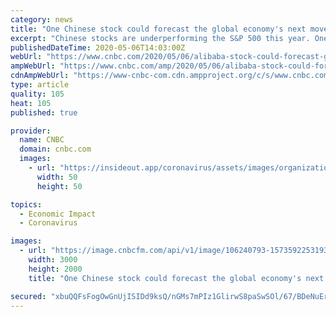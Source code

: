 ```yaml
---
category: news
title: "One Chinese stock could forecast the global economy's next move"
excerpt: "Chinese stocks are underperforming the S&P 500 this year. One name could foreshadow the group's next move, according to strategist Matt Maley."
publishedDateTime: 2020-05-06T14:03:00Z
webUrl: "https://www.cnbc.com/2020/05/06/alibaba-stock-could-forecast-global-economic-recovery-after-coronavirus.html"
ampWebUrl: "https://www.cnbc.com/amp/2020/05/06/alibaba-stock-could-forecast-global-economic-recovery-after-coronavirus.html"
cdnAmpWebUrl: "https://www-cnbc-com.cdn.ampproject.org/c/s/www.cnbc.com/amp/2020/05/06/alibaba-stock-could-forecast-global-economic-recovery-after-coronavirus.html"
type: article
quality: 105
heat: 105
published: true

provider:
  name: CNBC
  domain: cnbc.com
  images:
    - url: "https://insideout.app/coronavirus/assets/images/organizations/cnbc.com-50x50.jpg"
      width: 50
      height: 50

topics:
  - Economic Impact
  - Coronavirus

images:
  - url: "https://image.cnbcfm.com/api/v1/image/106240793-1573592253193rtx78gsn.jpg?v=1588713478"
    width: 3000
    height: 2000
    title: "One Chinese stock could forecast the global economy's next move"

secured: "xbuQQFsFogOwGnUjISIDd9ksQ/nGMs7mPIz1GlirwS8paSwSOl/67/BDeNuErt/Zrsn+oNUbUK73CyT7gTisNJUg83lBle7L6ENKFOPAilk3zQjSxuxgN1uvYtf9Nt6tY2JTuQ44uMo2wcDGDQ+C1AltldxXhlQAYefLNVbuR8/4HYCK2XLivqmi9vClu6gmFGxrUCbW32O1Idxwgt72D/RrBr8TuZWMTQWPodE3Os01ayInajW15/KXLlAzMO6GMdl5F6GaMDFjfGpUBr2Xvc+6KPQSrvY6Fi4dkh4yuYaj0zu7sb7ImnFvuiwj5fnlsfCOJa98sd9fVIOpY0oaxP09Gogknw3q5X73361ZzxzXaKtHRpQ6ih5L4W/Uis0lETE1ptkxcTnRyaJYJtp4YNmWnKSMjqPYmTw0STmq8h9TL/4OoFIUe2+OQ196IZkLmMp7HW1ezR/ECMvDoTYHz+mNK+He+okG96QFx/zwmM4=;MHt1wpucEEQlz6HnNTFdNg=="
---
```


